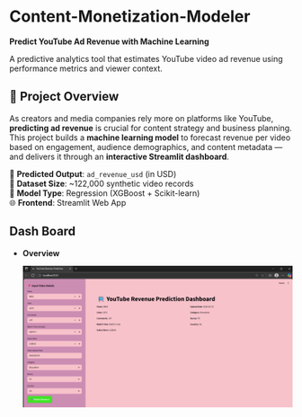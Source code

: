 # Content-Monetization-Modeler
**Predict YouTube Ad Revenue with Machine Learning**

A predictive analytics tool that estimates YouTube video ad revenue using performance metrics and viewer context.

## 🎯 Project Overview
As creators and media companies rely more on platforms like YouTube, **predicting ad revenue** is crucial for content strategy and business planning. This project builds a **machine learning model** to forecast revenue per video based on engagement, audience demographics, and content metadata — and delivers it through an **interactive Streamlit dashboard**.

🎯 **Predicted Output**: `ad_revenue_usd` (in USD)  
📁 **Dataset Size**: ~122,000 synthetic video records  
🔧 **Model Type**: Regression (XGBoost + Scikit-learn)  
🌐 **Frontend**: Streamlit Web App

## Dash Board  

- **Overview**

  ![dashboard overview](https://github.com/vinozzxx/Content-Monetization-Modeler/blob/9304af28e53c9a5977a0a13a6adf85369c685521/dashboard_1.png)  
